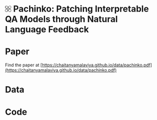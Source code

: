 # <img src="images/patch.png" alt="drawing" width="20"/> Pachinko: Patching Interpretable QA Models through Natural Language Feedback

# Paper
Find the paper at [https://chaitanyamalaviya.github.io/data/pachinko.pdf](https://chaitanyamalaviya.github.io/data/pachinko.pdf)

# Data

# Code
